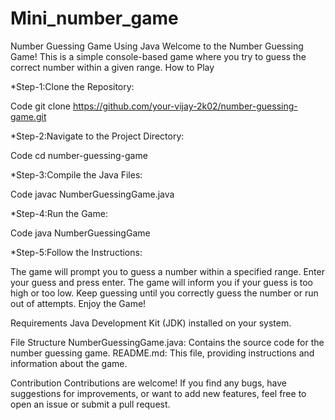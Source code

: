# Mini_number_game
Number Guessing Game Using Java
Welcome to the Number Guessing Game! This is a simple console-based game where you try to guess the correct number within a given range.
How to Play

*Step-1:Clone the Repository:

Code
git clone https://github.com/your-vijay-2k02/number-guessing-game.git


*Step-2:Navigate to the Project Directory:

Code
cd number-guessing-game

*Step-3:Compile the Java Files:

Code
javac NumberGuessingGame.java

*Step-4:Run the Game:

Code
java NumberGuessingGame

*Step-5:Follow the Instructions:

The game will prompt you to guess a number within a specified range.
Enter your guess and press enter.
The game will inform you if your guess is too high or too low.
Keep guessing until you correctly guess the number or run out of attempts.
Enjoy the Game!

Requirements
Java Development Kit (JDK) installed on your system.

File Structure
NumberGuessingGame.java: Contains the source code for the number guessing game.
README.md: This file, providing instructions and information about the game.

Contribution
Contributions are welcome! If you find any bugs, have suggestions for improvements, or want to add new features, feel free to open an issue or submit a pull request.
